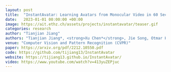 ```yaml
---
layout: post
title:  "InstantAvatar: Learning Avatars from Monocular Video in 60 Seconds"
date:   2023-01-01 00:00:00 +00:00
image: https://ait.ethz.ch/assets/projects/instantavatar/teaser.gif
categories: research
author: "Tianjian Jiang"
authors: "Tianjian Jiang*, <strong>Xu Chen*</strong>, Jie Song, Otmar Hilliges"
venue: "Computer Vision and Pattern Recognition (CVPR)"
paper: https://arxiv.org/pdf/2212.10550.pdf
code: https://github.com/tijiang13/InstantAvatar
website: https://tijiang13.github.io/InstantAvatar/
video: https://www.youtube.com/watch?v=413yuZEPjuc
---
```


<!-- 
@inproceedings{jiang2023instantavatar,
  author = {Jiang, Tianjian and Chen, Xu and Song, Jie and Hilliges, Otmar}, 
  title = {InstantAvatar: Learning Avatars from Monocular Video in 60 Seconds}, 
  booktitle = {Computer Vision and Pattern Recognition (CVPR)},
  year = {2023}
}
-->
